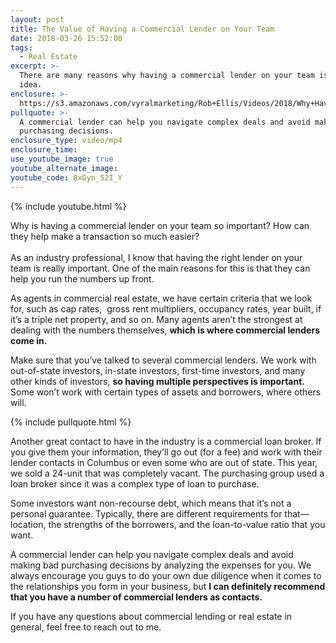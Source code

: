 ```yaml
---
layout: post
title: The Value of Having a Commercial Lender on Your Team
date: 2018-03-26 15:52:00
tags:
  - Real Estate
excerpt: >-
  There are many reasons why having a commercial lender on your team is a good
  idea.
enclosure: >-
  https://s3.amazonaws.com/vyralmarketing/Rob+Ellis/Videos/2018/Why+Having+A+Commercial+Lender+Is+Important+-+Central+Ohio+Real+Estate+Agent.mp4
pullquote: >-
  A commercial lender can help you navigate complex deals and avoid making bad
  purchasing decisions.
enclosure_type: video/mp4
enclosure_time:
use_youtube_image: true
youtube_alternate_image:
youtube_code: 8xGyn_S2I_Y
---
```


{% include youtube.html %}

Why is having a commercial lender on your team so important? How can they help make a transaction so much easier?<br><br>As an industry professional, I know that having the right lender on your team is really important. One of the main reasons for this is that they can help you run the numbers up front.

As agents in commercial real estate, we have certain criteria that we look for, such as cap rates,  gross rent multipliers, occupancy rates, year built, if it’s a triple net property, and so on. Many agents aren’t the strongest at dealing with the numbers themselves, **which is where commercial lenders come in.**

Make sure that you’ve talked to several commercial lenders. We work with out-of-state investors, in-state investors, first-time investors, and many other kinds of investors, **so having multiple perspectives is important.** Some won’t work with certain types of assets and borrowers, where others will.

{% include pullquote.html %}

Another great contact to have in the industry is a commercial loan broker. If you give them your information, they’ll go out (for a fee) and work with their lender contacts in Columbus or even some who are out of state. This year, we sold a 24-unit that was completely vacant. The purchasing group used a loan broker since it was a complex type of loan to purchase.

Some investors want non-recourse debt, which means that it’s not a personal guarantee. Typically, there are different requirements for that—location, the strengths of the borrowers, and the loan-to-value ratio that you want.

A commercial lender can help you navigate complex deals and avoid making bad purchasing decisions by analyzing the expenses for you. We always encourage you guys to do your own due diligence when it comes to the relationships you form in your business, but **I can definitely recommend that you have a number of commercial lenders as contacts.**

If you have any questions about commercial lending or real estate in general, feel free to reach out to me.
